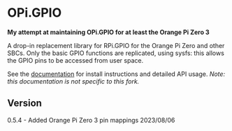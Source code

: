 # OPi.GPIO

**My attempt at maintaining OPi.GPIO for at least the Orange Pi Zero 3**

A drop-in replacement library for RPi.GPIO for the Orange Pi Zero and other SBCs.
Only the basic GPIO functions are replicated, using sysfs: this allows the GPIO pins to be accessed from user space.

See the [documentation](https://opi-gpio.readthedocs.io) for install instructions and detailed API usage.
*Note: this documentation is not specific to this fork.*

## Version

0.5.4 - Added Orange Pi Zero 3 pin mappings 2023/08/06